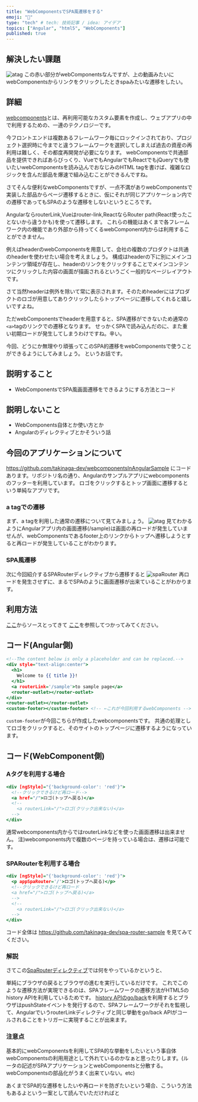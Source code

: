 ```yaml
---
title: "WebComponentsでSPA風遷移をする"
emoji: "📌"
type: "tech" # tech: 技術記事 / idea: アイデア
topics: ["Angular", "html5", "WebComponents"]
published: true
---
```


## 解決したい課題
![atag](https://github.com/takinaga-dev/spa-router-sample/blob/master/atag.gif?raw=true)
この赤い部分がwebComponentsなんですが、上の動画みたいにwebComponentsからリンクをクリックしたときspaみたいな遷移をしたい。

## 詳細
[webcomponents](https://developer.mozilla.org/ja/docs/Web/Web_Components)とは、再利用可能なカスタム要素を作成し、ウェブアプリの中で利用するための、一連のテクノロジーです。

今フロントエンドは複数あるフレームワーク毎にロックインされており、プロジェクト選択時に今までと違うフレームワークを選択してしまえば過去の資産の再利用は難しく、その都度再開発が必要になります。
webComponentsで共通部品を提供できればあらびっくり、VueでもAngularでもReactでもjQueryでも使いたいwebComponentsを読み込んでおなじみのHTML tagを書けば、複雑なロジックを含んだ部品を爆速で組み込むことができるんですね。

さてそんな便利なwebComponentsですが、一点不満がありwebComponentsで実装した部品からページ遷移するときに、仮にそれが同じアプリケーション内での遷移であってもSPAのような遷移をしないというところです。

AngularならrouterLink,Vueはrouter-link,ReactならRouter path(React使ったことないから違うかも)を使って遷移します。
これらの機能はあくまで各フレームワーク内の機能であり外部から持ってくるwebComponent内からは利用することができません。

例えばheaderのwebComponentsを用意して、会社の複数のプロダクトは共通のheaderを使わせたい場合を考えましょう。
構成はheaderの下に別にメインコンテンツ領域が存在し、headerのリンクをクリックすることでメインコンテンツにクリックした内容の画面が描画されるというごく一般的なページレイアウトです。

さて当然headerは例外を除いて常に表示されます。そのためheaderにはプロダクトのロゴが用意してありクリックしたらトップページに遷移してくれると嬉しいですよね。

ただwebComponentsでheaderを用意すると、SPA遷移ができないため通常の`<a>`tagのリンクでの遷移となります。
せっかくSPAで読み込んだのに、また重い初期ロードが発生してしまうわけですね。辛い。

今回、どうにか無理やり頑張ってこのSPA的遷移をwebComponentsで使うことができるようにしてみましょう。
というお話です。

## 説明すること
- WebComponentsでSPA風画面遷移をできるようにする方法とコード

## 説明しないこと
- WebComponents自体とか使い方とか
- Angularのディレクティブとかそういう話

## 今回のアプリケーションについて
https://github.com/takinaga-dev/webcomponentsInAngularSample
にコードあります。リポジトリ名の通り、Angularのサンプルアプリにwebcomponentsのフッターを利用しています。
ロゴをクリックするとトップ画面に遷移するという単純なアプリです。

### a tagでの遷移

まず、a tagを利用した通常の遷移について見てみましょう。
![atag](https://github.com/takinaga-dev/spa-router-sample/blob/master/atag.gif?raw=true)
見てわかるようにAngularアプリ内の画面遷移(/sample)は画面の再ロードが発生していませんが、webComponentsであるfooter上のリンクからトップへ遷移しようとすると再ロードが発生していることがわかります。

### SPA風遷移

次に今回紹介するSPARouterディレクティブから遷移すると
![spaRouter](https://github.com/takinaga-dev/spa-router-sample/raw/master/spa.gif)
再ロードを発生させずに、まるでSPAのように画面遷移が出来ていることがわかります。

## 利用方法
[ここ](https://github.com/takinaga-dev/spa-router-sample)からソースとってきて
[ここ](https://angular.jp/guide/attribute-directives)を参照してつかってみてください。


## コード(Angular側)

```app.component.html
<!--The content below is only a placeholder and can be replaced.-->
<div style="text-align:center">
  <h1>
    Welcome to {{ title }}!
  </h1>
  <a routerLink='/sample'>to sample page</a>
  <router-outlet></router-outlet>
</div>
<router-outlet></router-outlet>
<custom-footer></custom-footer> <!-- ←これが今回利用するwebComponents -->
```

`custom-footer`が今回こちらが作成したwebcomponentsです。
共通の処理としてロゴをクリックすると、そのサイトのトップページに遷移するようになっています。

## コード(WebComponent側)
### Aタグを利用する場合
```custom-footer.html
<div [ngStyle]="{'background-color': 'red'}">
  <!--クリックできるけど再ロード-->
  <a href="/">ロゴ(トップへ戻る)</a>
  <!--
    <a routerLink="/">ロゴ(クリック出来ない)</a>
  -->
</div>
```

通常webcomponents内からではrouterLinkなどを使った画面遷移は出来ません。
注)webcomponents内で複数のページを持っている場合は、遷移は可能です。

### SPARouterを利用する場合
```custom-footer.html
<div [ngStyle]="{'background-color': 'red'}">
  <p appSpaRouter='/'>ロゴ(トップへ戻る)</p>
  <!--クリックできるけど再ロード
  <a href="/">ロゴ(トップへ戻る)</a>
  -->
  <!--
    <a routerLink="/">ロゴ(クリック出来ない)</a>
  -->
</div>
```

コード全体は
https://github.com/takinaga-dev/spa-router-sample
を見てみてください。

### 解説
さてこの[SpaRouterディレクティブ](https://github.com/takinaga-dev/spa-router-sample/blob/master/src/app/spa-routerlink.directive.ts)では何をやっているかというと、

単純にブラウザの戻るとブラウザの進むを実行しているだけです。
これでこのような遷移方法が実現できるのは、SPAフレームワークの遷移方法がHTML5のhistory APIを利用しているためです。
[history APIのgo/back](https://developer.mozilla.org/ja/docs/Web/Guide/DOM/Manipulating_the_browser_history)を利用するとブラウザはpushStateイベントを発行するので、SPAフレームワークがそれを監視して、AngularでいうrouterLinkディレクティブと同じ挙動をgo/back APIがコールされることをトリガーに実現することが出来ます。

### 注意点
基本的にwebComponentsを利用してSPA的な挙動をしたいという事自体webComponentsの利用用途として外れているのかなぁと思ったりします。(ルータの記述がSPAアプリケーションとwebComponentsと分散する。webComponentsの部品化がうまく出来ていない。etc)

あくまでSPA的な遷移をしたいや再ロードを防ぎたいという場合、こういう方法もあるよという一案として読んでいただければと


